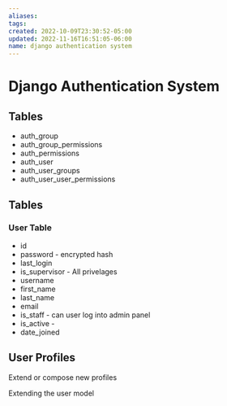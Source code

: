 ```yaml
---
aliases: 
tags: 
created: 2022-10-09T23:30:52-05:00
updated: 2022-11-16T16:51:05-06:00
name: django authentication system
---
```

# Django Authentication System

## Tables
- auth_group
- auth_group_permissions
- auth_permissions
- auth_user
- auth_user_groups
- auth_user_user_permissions

## Tables
### User Table
- id
- password - encrypted hash
- last_login
- is_supervisor - All privelages
- username
- first_name
- last_name
- email
- is_staff - can user log into admin panel
- is_active - 
- date_joined

## User Profiles
Extend or compose new profiles 

Extending the user model